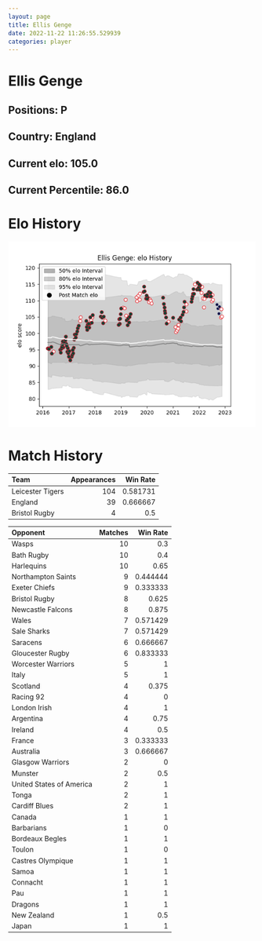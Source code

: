 ```yaml
---  
layout: page  
title: Ellis Genge  
date: 2022-11-22 11:26:55.529939  
categories: player  
---
```

# Ellis Genge

## Positions: P

## Country: England

## Current elo: 105.0

## Current Percentile: 86.0

# Elo History


![elo history](history_EllisGenge.png)
# Match History


| Team             |   Appearances |   Win Rate |
|:-----------------|--------------:|-----------:|
| Leicester Tigers |           104 |   0.581731 |
| England          |            39 |   0.666667 |
| Bristol Rugby    |             4 |   0.5      |

| Opponent                 |   Matches |   Win Rate |
|:-------------------------|----------:|-----------:|
| Wasps                    |        10 |   0.3      |
| Bath Rugby               |        10 |   0.4      |
| Harlequins               |        10 |   0.65     |
| Northampton Saints       |         9 |   0.444444 |
| Exeter Chiefs            |         9 |   0.333333 |
| Bristol Rugby            |         8 |   0.625    |
| Newcastle Falcons        |         8 |   0.875    |
| Wales                    |         7 |   0.571429 |
| Sale Sharks              |         7 |   0.571429 |
| Saracens                 |         6 |   0.666667 |
| Gloucester Rugby         |         6 |   0.833333 |
| Worcester Warriors       |         5 |   1        |
| Italy                    |         5 |   1        |
| Scotland                 |         4 |   0.375    |
| Racing 92                |         4 |   0        |
| London Irish             |         4 |   1        |
| Argentina                |         4 |   0.75     |
| Ireland                  |         4 |   0.5      |
| France                   |         3 |   0.333333 |
| Australia                |         3 |   0.666667 |
| Glasgow Warriors         |         2 |   0        |
| Munster                  |         2 |   0.5      |
| United States of America |         2 |   1        |
| Tonga                    |         2 |   1        |
| Cardiff Blues            |         2 |   1        |
| Canada                   |         1 |   1        |
| Barbarians               |         1 |   0        |
| Bordeaux Begles          |         1 |   1        |
| Toulon                   |         1 |   0        |
| Castres Olympique        |         1 |   1        |
| Samoa                    |         1 |   1        |
| Connacht                 |         1 |   1        |
| Pau                      |         1 |   1        |
| Dragons                  |         1 |   1        |
| New Zealand              |         1 |   0.5      |
| Japan                    |         1 |   1        |